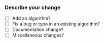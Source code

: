 ### Describe your change

- [ ] Add an algorithm?
- [ ] Fix a bug or typo in an existing algorithm?
- [ ] Documentation change?
- [ ] Miscellaneous changes? <!-- Please explain your changes below. See the following example. -->

<!-- Remove the issue number section if applicable.

- Fix the `DIRECTORY.md` workflow from not committing changes.
  - Closes #{$ISSUE_NO}
-->

<!--
### Checklist

- [ ] I have read [CONTRIBUTING.md](https://github.com/TheAlgorithms/JavaScript/blob/master/CONTRIBUTING.md).
- [ ] This pull request is all my own work -- I have not plagiarized.
- [ ] I know that pull requests will not be merged if they fail the automated tests.
- [ ] This PR only changes one algorithm file. To ease review, please open separate PRs for separate algorithms.
- [ ] All new JavaScript files are placed inside an existing directory.
- [ ] All filenames should use the UpperCamelCase (PascalCase) style. There should be no spaces in filenames.
  - **Example:** `UserProfile.js` is allowed but `userprofile.js`, `Userprofile.js`, `user-Profile.js`, and `userProfile.js` are not.
- [ ] All new algorithms have a URL in their comments that points to Wikipedia or similar explanations.
- [ ] If this pull request resolves one or more open issues, add `Closes: #{$ISSUE_NO}` to this PR.
-->
